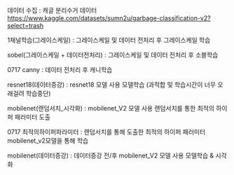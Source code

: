 데이터 수집 : 캐글 분리수거 데이터
https://www.kaggle.com/datasets/sumn2u/garbage-classification-v2?select=trash

1채널학습(그레이스케일) : 그레이스케일 및 데이터 전처리 후 그레이스케일 학습


sobel(그레이스케일 + 데이터전처리) : 그레이스케일 및 데이터 전처리 후 소블학습


0717 canny : 데이터 전처리 후 캐니학습


resnet18(데이터증강) : resnet18 모델 사용 모델학습 (과적합 및 학습시간이 너무 오래걸려 학습중단)


mobilenet(랜덤서치_시각화) : mobilenet_V2 모델 사용 랜덤서치를 통한 최적의 하이퍼 패러미터 도출


0717 최적의하이퍼파라미터 : 랜덤서치를 통해 도출한 최적의 하이퍼 패러미터 mobilenet_v2모델을 통해 학습


mobilenet(데이터증강) : 데이터증강 전/후 mobilenet_V2 모델 사용 모델학습 & 시각화



